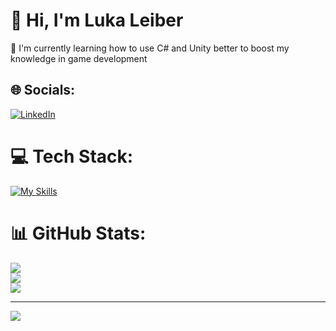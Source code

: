 # 💫 Hi, I'm Luka Leiber

:seedling: I'm currently learning how to use C# and Unity better to boost my knowledge in game development

## 🌐 Socials:
[![LinkedIn](https://img.shields.io/badge/LinkedIn-%230077B5.svg?logo=linkedin&logoColor=white)](https://linkedin.com/in/luka-leiber-69743433a) 

# 💻 Tech Stack:
[![My Skills](https://skillicons.dev/icons?i=c,cs,java,unity,git,github,rider,vscode)](https://skillicons.dev)


# 📊 GitHub Stats:
![](https://github-readme-stats.vercel.app/api?username=LukaLeiber&theme=dark&hide_border=false&include_all_commits=false&count_private=false)<br/>
![](https://github-readme-streak-stats.herokuapp.com/?user=LukaLeiber&theme=dark&hide_border=false)<br/>
![](https://github-readme-stats.vercel.app/api/top-langs/?username=LukaLeiber&theme=dark&hide_border=false&include_all_commits=false&count_private=false&layout=compact)

---
[![](https://visitcount.itsvg.in/api?id=LukaLeiber&icon=0&color=0)](https://visitcount.itsvg.in)

<!-- Proudly created with GPRM ( https://gprm.itsvg.in ) -->

<!---
LukaLeiber/LukaLeiber is a ✨ special ✨ repository because its `README.md` (this file) appears on your GitHub profile.
You can click the Preview link to take a look at your changes.
--->
